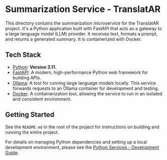# Summarization Service - TranslatAR

This directory contains the summarization microservice for the TranslatAR project. It's a Python application built with FastAPI that acts as a gateway to a large language model (LLM) provider. It receives text, formats a prompt, and returns a generated summary. It is containerized with Docker.

## Tech Stack

- [Python](https://www.python.org/): **Version 3.11.**
- [FastAPI](https://fastapi.tiangolo.com/): A modern, high-performance Python web framework for building APIs.
- [Ollama](https://ollama.com/): A tool for running large language models locally. This service forwards requests to an Ollama container for development and testing.
- [Docker](https://www.docker.com/): A containerization tool, allowing the service to run in an isolated and consistent environment.

## Getting Started

See the `README.md` in the root of the project for instructions on building and running the entire project.

For details on managing Python dependencies and setting up a local development environment, please see the [Python Services - Development Guide](../docs/developer_guide.python_services.md).
